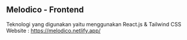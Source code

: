 ## Melodico - Frontend

Teknologi yang digunakan yaitu menggunakan React.js & Tailwind CSS
Website : https://melodico.netlify.app/
